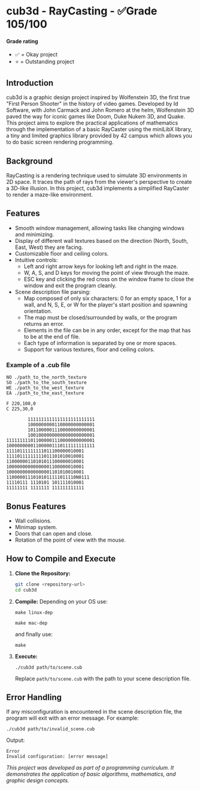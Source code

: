 # cub3d - RayCasting - ✅Grade 105/100

#### Grade rating
- ✅ = Okay project
- ⭐ = Outstanding project

## Introduction

cub3d is a graphic design project inspired by Wolfenstein 3D, the first true "First Person Shooter" in the history of video games. Developed by Id Software, with John Carmack and John Romero at the helm, Wolfenstein 3D paved the way for iconic games like Doom, Duke Nukem 3D, and Quake. This project aims to explore the practical applications of mathematics through the implementation of a basic RayCaster using the miniLibX library, a tiny and limited graphics library provided by 42 campus which allows you to do basic screen rendering programming.

## Background

RayCasting is a rendering technique used to simulate 3D environments in 2D space. It traces the path of rays from the viewer's perspective to create a 3D-like illusion. In this project, cub3d implements a simplified RayCaster to render a maze-like environment.

## Features

- Smooth window management, allowing tasks like changing windows and minimizing.
- Display of different wall textures based on the direction (North, South, East, West) they are facing.
- Customizable floor and ceiling colors.
- Intuitive controls:
  - Left and right arrow keys for looking left and right in the maze.
  - W, A, S, and D keys for moving the point of view through the maze.
  - ESC key and clicking the red cross on the window frame to close the window and exit the program cleanly.
- Scene description file parsing:
  - Map composed of only six characters: 0 for an empty space, 1 for a wall, and N, S, E, or W for the player's start position and spawning orientation.
  - The map must be closed/surrounded by walls, or the program returns an error.
  - Elements in the file can be in any order, except for the map that has to be at the end of file.
  - Each type of information is separated by one or more spaces.
  - Support for various textures, floor and ceiling colors.
### Example of a .cub file
```
NO ./path_to_the_north_texture
SO ./path_to_the_south_texture
WE ./path_to_the_west_texture
EA ./path_to_the_east_texture

F 220,100,0
C 225,30,0

        1111111111111111111111111
        1000000000110000000000001
        1011000001110000000000001
        1001000000000000000000001
111111111011000001110000000000001
100000000011000001110111111111111
11110111111111011100000010001
11110111111111011101010010001
11000000110101011100000010001
10000000000000001100000010001
10000000000000001101010010001
11000001110101011111011110N0111
11110111 1110101 101111010001
11111111 1111111 111111111111

```

## Bonus Features

- Wall collisions.
- Minimap system.
- Doors that can open and close.
- Rotation of the point of view with the mouse.

## How to Compile and Execute

1. **Clone the Repository:**
   ```sh
   git clone <repository-url>
   cd cub3d
   ```

2. **Compile:**
   Depending on your OS use:
   ```
   make linux-dep
   ```
   ```
   make mac-dep
   ```
   and finally use:
   ```
   make
   ```
   
4. **Execute:**
   ```
   ./cub3d path/to/scene.cub
   ```

   Replace `path/to/scene.cub` with the path to your scene description file.

## Error Handling

If any misconfiguration is encountered in the scene description file, the program will exit with an error message. For example:
```
./cub3d path/to/invalid_scene.cub
```
Output:
```
Error
Invalid configuration: [error message]
```

*This project was developed as part of a programming curriculum. It demonstrates the application of basic algorithms, mathematics, and graphic design concepts.*

